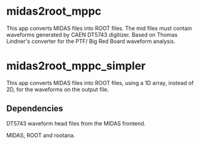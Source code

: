 # midas2root_mppc

This app converts MIDAS files into ROOT files. The mid files must contain waveforms generated by CAEN DT5743 digitizer. Based on Thomas Lindner's converter for the PTF/ Big Red Board waveform analysis. 

# midas2root_mppc_simpler

This app converts MIDAS files into ROOT files, using a 1D array, instead of 2D, for the waveforms on the output file.

## Dependencies
DT5743 waveform head files from the MIDAS frontend.

MIDAS, ROOT and rootana.
